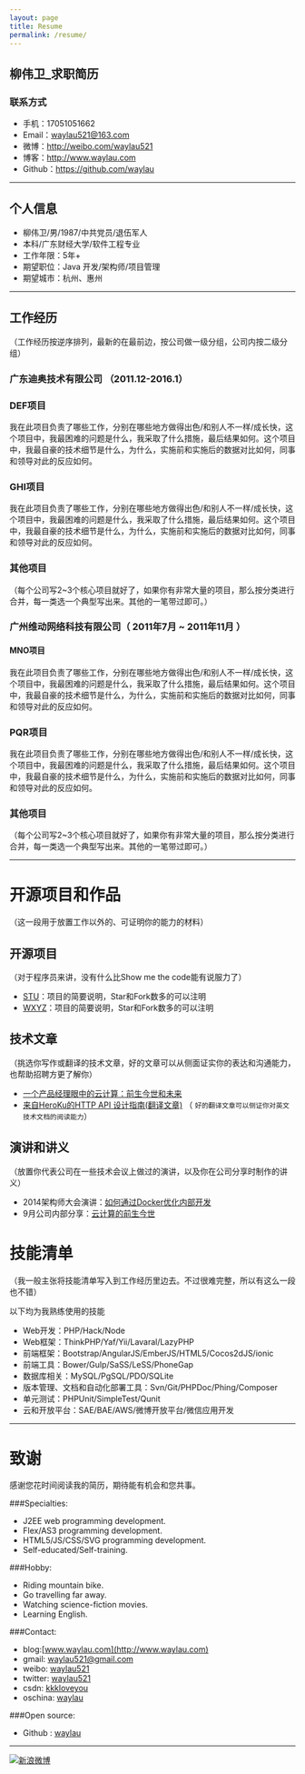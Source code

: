 ```yaml
---
layout: page
title: Resume
permalink: /resume/
---
```


## 柳伟卫_求职简历

### 联系方式

- 手机：17051051662
- Email：[waylau521@163.com](mailto:waylau521@163.com)
- 微博：<http://weibo.com/waylau521>
- 博客：<http://www.waylau.com>
- Github：<https://github.com/waylau>

---

## 个人信息

 - 柳伟卫/男/1987/中共党员/退伍军人
 - 本科/广东财经大学/软件工程专业
 - 工作年限：5年+
 - 期望职位：Java 开发/架构师/项目管理
 - 期望城市：杭州、惠州

---

## 工作经历
（工作经历按逆序排列，最新的在最前边，按公司做一级分组，公司内按二级分组）

### 广东迪奥技术有限公司 （2011.12-2016.1）

### DEF项目 
我在此项目负责了哪些工作，分别在哪些地方做得出色/和别人不一样/成长快，这个项目中，我最困难的问题是什么，我采取了什么措施，最后结果如何。这个项目中，我最自豪的技术细节是什么，为什么，实施前和实施后的数据对比如何，同事和领导对此的反应如何。


### GHI项目 
我在此项目负责了哪些工作，分别在哪些地方做得出色/和别人不一样/成长快，这个项目中，我最困难的问题是什么，我采取了什么措施，最后结果如何。这个项目中，我最自豪的技术细节是什么，为什么，实施前和实施后的数据对比如何，同事和领导对此的反应如何。


### 其他项目

（每个公司写2~3个核心项目就好了，如果你有非常大量的项目，那么按分类进行合并，每一类选一个典型写出来。其他的一笔带过即可。）

 
### 广州维动网络科技有限公司（ 2011年7月 ~ 2011年11月 ）

#### MNO项目 
我在此项目负责了哪些工作，分别在哪些地方做得出色/和别人不一样/成长快，这个项目中，我最困难的问题是什么，我采取了什么措施，最后结果如何。这个项目中，我最自豪的技术细节是什么，为什么，实施前和实施后的数据对比如何，同事和领导对此的反应如何。


### PQR项目 
我在此项目负责了哪些工作，分别在哪些地方做得出色/和别人不一样/成长快，这个项目中，我最困难的问题是什么，我采取了什么措施，最后结果如何。这个项目中，我最自豪的技术细节是什么，为什么，实施前和实施后的数据对比如何，同事和领导对此的反应如何。


### 其他项目

（每个公司写2~3个核心项目就好了，如果你有非常大量的项目，那么按分类进行合并，每一类选一个典型写出来。其他的一笔带过即可。）

---

# 开源项目和作品
（这一段用于放置工作以外的、可证明你的能力的材料）

## 开源项目
（对于程序员来讲，没有什么比Show me the code能有说服力了）

 - [STU](http://github.com/yourname/projectname)：项目的简要说明，Star和Fork数多的可以注明
 - [WXYZ](http://github.com/yourname/projectname)：项目的简要说明，Star和Fork数多的可以注明

## 技术文章
（挑选你写作或翻译的技术文章，好的文章可以从侧面证实你的表达和沟通能力，也帮助招聘方更了解你）

- [一个产品经理眼中的云计算：前生今世和未来](http://get.jobdeer.com/706.get)
- [来自HeroKu的HTTP API 设计指南(翻译文章)](http://get.jobdeer.com/343.get) （ ```好的翻译文章可以侧证你对英文技术文档的阅读能力```）

## 演讲和讲义
（放置你代表公司在一些技术会议上做过的演讲，以及你在公司分享时制作的讲义）

  - 2014架构师大会演讲：[如何通过Docker优化内部开发](http://jobdeer.com)
 - 9月公司内部分享：[云计算的前生今世](http://jobdeer.com)

# 技能清单
（我一般主张将技能清单写入到工作经历里边去。不过很难完整，所以有这么一段也不错）

以下均为我熟练使用的技能

- Web开发：PHP/Hack/Node
- Web框架：ThinkPHP/Yaf/Yii/Lavaral/LazyPHP
- 前端框架：Bootstrap/AngularJS/EmberJS/HTML5/Cocos2dJS/ionic
- 前端工具：Bower/Gulp/SaSS/LeSS/PhoneGap
- 数据库相关：MySQL/PgSQL/PDO/SQLite
- 版本管理、文档和自动化部署工具：Svn/Git/PHPDoc/Phing/Composer
- 单元测试：PHPUnit/SimpleTest/Qunit
- 云和开放平台：SAE/BAE/AWS/微博开放平台/微信应用开发


---

# 致谢
感谢您花时间阅读我的简历，期待能有机会和您共事。

###Specialties:

* J2EE web programming development.
* Flex/AS3 programming development.
* HTML5/JS/CSS/SVG programming development.
* Self-educated/Self-training.

###Hobby:

* Riding mountain bike.
* Go travelling far away.
* Watching science-fiction movies.
* Learning English.

###Contact:

* blog:[www.waylau.com](http://www.waylau.com)
* gmail: [waylau521@gmail.com](mailto:waylau521@gmail.com)
* weibo: [waylau521](http://weibo.com/waylau521)
* twitter: [waylau521](https://twitter.com/waylau521)
* csdn: [kkkloveyou](http://blog.csdn.net/kkkloveyou)
* oschina: [waylau](http://my.oschina.net/waylau)

###Open source:

* Github : [waylau](https://github.com/waylau)

----

[![新浪微博](http://service.t.sina.com.cn/widget/qmd/2117486514/c3e417d3/1.png)](http://weibo.com/u/2117486514?s=6uyXnP)